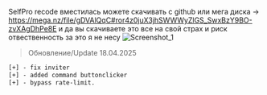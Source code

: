 SelfPro recode вместилась можете скачивать с github или мега диска -> https://mega.nz/file/gDVAlQqC#ror4z0juX3jhSWWWyZlGS_SwxBzY9BO-zvXAgDhPe8E
и да вы скачиваете это все на свой страх и риск отвественность за это я не несу 
![Screenshot_1](https://github.com/user-attachments/assets/d6ea426e-9d7a-48dd-960d-e3bc9ad7b52f)
> Обновление/Update 18.04.2025
```diff
[+] - fix inviter
[+] - added command buttonclicker
[+] - bypass rate-limit.
```


